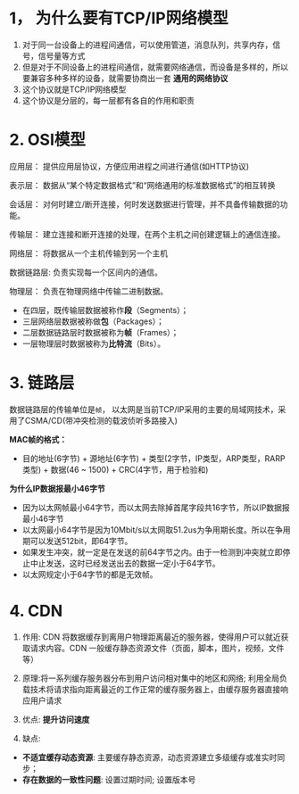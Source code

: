 # 1， 为什么要有TCP/IP网络模型

1. 对于同一台设备上的进程间通信，可以使用管道，消息队列，共享内存，信号，信号量等方式
2. 但是对于不同设备上的进程间通信，就需要网络通信，而设备是多样的，所以要兼容多种多样的设备，就需要协商出一套 **通用的网络协议**
3. 这个协议就是TCP/IP网络模型
4. 这个协议是分层的，每一层都有各自的作用和职责

# 2. OSI模型

应用层：    提供应用层协议，方便应用进程之间进行通信(如HTTP协议)

表示层：    数据从“某个特定数据格式”和“网络通用的标准数据格式”的相互转换

会话层：    对何时建立/断开连接，何时发送数据进行管理，并不具备传输数据的功能。

传输层：    建立连接和断开连接的处理，在两个主机之间创建逻辑上的通信连接。

网络层：    将数据从一个主机传输到另一个主机

数据链路层: 负责实现每一个区间内的通信。

物理层：    负责在物理网络中传输二进制数据。

- 在四层，既传输层数据被称作**段**（Segments）；
- 三层网络层数据被称做**包**（Packages）；
- 二层数据链路层时数据被称为**帧**（Frames）；
- 一层物理层时数据被称为**比特流**（Bits）。

# 3. 链路层

数据链路层的传输单位是`帧`， 以太网是当前TCP/IP采用的主要的局域网技术，采用了CSMA/CD(带冲突检测的载波侦听多路接入)

**MAC帧的格式：** 

- 目的地址(6字节) + 源地址(6字节) + 类型(2字节，IP类型，ARP类型，RARP类型) + 数据(46 ~ 1500) + CRC(4字节，用于检验和)

**为什么IP数据报最小46字节**

- 因为以太网帧最小64字节，而以太网去除掉首尾字段共16字节，所以IP数据报最小46字节
- 以太网最小64字节是因为10Mbit/s以太网取51.2us为争用期长度。所以在争用期可以发送512bit，即64字节。
- 如果发生冲突，就一定是在发送的前64字节之内。由于一检测到冲突就立即停止中止发送，这时已经发送出去的数据一定小于64字节。
- 以太网规定小于64字节的都是无效帧。

# 4. CDN

1. 作用: CDN 将数据缓存到离用户物理距离最近的服务器，使得用户可以就近获取请求内容。CDN 一般缓存静态资源文件（页面，脚本，图片，视频，文件等）
2. 原理:将一系列缓存服务器分布到用户访问相对集中的地区和网络; 利用全局负载技术将请求指向距离最近的工作正常的缓存服务器上，由缓存服务器直接响应用户请求

3. 优点: **提升访问速度**

3. 缺点: 

- **不适宜缓存动态资源**: 主要缓存静态资源，动态资源建立多级缓存或准实时同步；
- **存在数据的一致性问题**: 设置过期时间; 设置版本号
